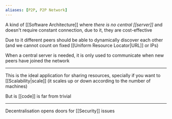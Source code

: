 ```yaml
---
aliases: [P2P, P2P Network]
---
```


A kind of [[Software Architecture]] where _there is no central [[server]]_ and doesn't require constant connection, due to it, they are cost-effective

Due to it different peers should be able to dynamically discover each other (and we cannot count on fixed [[Uniform Resource Locator|URL]] or IPs)

When a central server is needed, it is only used to communicate when new peers have joined the network

---

This is the ideal application for sharing resources, specially if you want to [[Scalability|scale]] (it scales up or down according to the number of machines)

But is [[code]] is far from trivial

---

Decentralisation opens doors for [[Security]] issues
